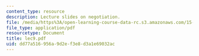 ```yaml
---
content_type: resource
description: Lecture slides on negotiation.
file: /media/https%3A/open-learning-course-data-rc.s3.amazonaws.com/15-301-managerial-psychology-fall-2006/dd77a516956a9d2ef3e8d3a1e69032ac_lec9.pdf
file_type: application/pdf
resourcetype: Document
title: lec9.pdf
uid: dd77a516-956a-9d2e-f3e8-d3a1e69032ac
---
```

